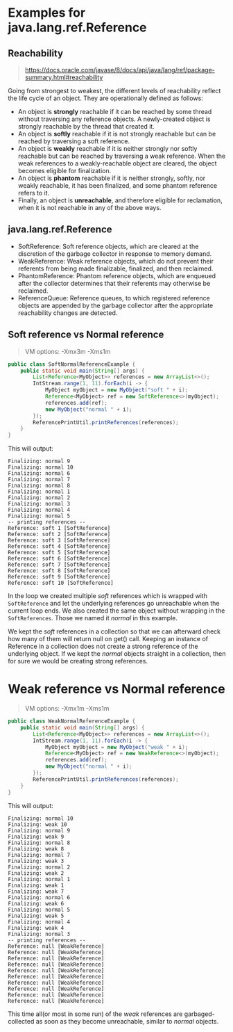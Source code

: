 # Examples for java.lang.ref.Reference<T>

## Reachability
> https://docs.oracle.com/javase/8/docs/api/java/lang/ref/package-summary.html#reachability

Going from strongest to weakest, the different levels of reachability reflect the life cycle of an object. They are operationally defined as follows:
* An object is **strongly** reachable if it can be reached by some thread without traversing any reference objects. A newly-created object is strongly reachable by the thread that created it.
* An object is **softly** reachable if it is not strongly reachable but can be reached by traversing a soft reference.
* An object is **weakly** reachable if it is neither strongly nor softly reachable but can be reached by traversing a weak reference. When the weak references to a weakly-reachable object are cleared, the object becomes eligible for finalization.
* An object is **phantom** reachable if it is neither strongly, softly, nor weakly reachable, it has been finalized, and some phantom reference refers to it.
* Finally, an object is **unreachable**, and therefore eligible for reclamation, when it is not reachable in any of the above ways.


## java.lang.ref.Reference<T>
* SoftReference<T>: Soft reference objects, which are cleared at the discretion of the garbage collector in response to memory demand.
* WeakReference<T>: Weak reference objects, which do not prevent their referents from being made finalizable, finalized, and then reclaimed.
* PhantomReference<T>: Phantom reference objects, which are enqueued after the collector determines that their referents may otherwise be reclaimed.
* ReferenceQueue<T>: Reference queues, to which registered reference objects are appended by the garbage collector after the appropriate reachability changes are detected.

## Soft reference vs Normal reference

> VM options: -Xmx3m -Xms1m

```java
public class SoftNormalReferenceExample {
    public static void main(String[] args) {
        List<Reference<MyObject>> references = new ArrayList<>();
        IntStream.range(1, 11).forEach(i -> {
            MyObject myObject = new MyObject("soft " + i);
            Reference<MyObject> ref = new SoftReference<>(myObject);
            references.add(ref);
            new MyObject("normal " + i);
        });
        ReferencePrintUtil.printReferences(references);
    }
}
```
This will output:
```log
Finalizing: normal 9
Finalizing: normal 10
Finalizing: normal 6
Finalizing: normal 7
Finalizing: normal 8
Finalizing: normal 1
Finalizing: normal 2
Finalizing: normal 3
Finalizing: normal 4
Finalizing: normal 5
-- printing references --
Reference: soft 1 [SoftReference]
Reference: soft 2 [SoftReference]
Reference: soft 3 [SoftReference]
Reference: soft 4 [SoftReference]
Reference: soft 5 [SoftReference]
Reference: soft 6 [SoftReference]
Reference: soft 7 [SoftReference]
Reference: soft 8 [SoftReference]
Reference: soft 9 [SoftReference]
Reference: soft 10 [SoftReference]
```
In the loop we created multiple *soft* references which is wrapped with `SoftReference` and let the underlying references go unreachable when the current loop ends.
We also created the same object without wrapping in the `SoftReferences`. Those we named it *normal* in this example. 

We kept the *soft* references in a collection so that we can afterward check how many of them will return null on get() call. 
Keeping an instance of Reference in a collection does not create a strong reference of the underlying object. 
If we kept the *normal* objects straight in a collection, then for sure we would be creating strong references. 

# Weak reference vs Normal reference

> VM options: -Xmx1m -Xms1m

```java
public class WeakNormalReferenceExample {
    public static void main(String[] args) {
        List<Reference<MyObject>> references = new ArrayList<>();
        IntStream.range(1, 11).forEach(i -> {
            MyObject myObject = new MyObject("weak " + i);
            Reference<MyObject> ref = new WeakReference<>(myObject);
            references.add(ref);
            new MyObject("normal " + i);
        });
        ReferencePrintUtil.printReferences(references);
    }
}
```
This will output:
```log
Finalizing: normal 10
Finalizing: weak 10
Finalizing: normal 9
Finalizing: weak 9
Finalizing: normal 8
Finalizing: weak 8
Finalizing: normal 7
Finalizing: weak 3
Finalizing: normal 2
Finalizing: weak 2
Finalizing: normal 1
Finalizing: weak 1
Finalizing: weak 7
Finalizing: normal 6
Finalizing: weak 6
Finalizing: normal 5
Finalizing: weak 5
Finalizing: normal 4
Finalizing: weak 4
Finalizing: normal 3
-- printing references --
Reference: null [WeakReference]
Reference: null [WeakReference]
Reference: null [WeakReference]
Reference: null [WeakReference]
Reference: null [WeakReference]
Reference: null [WeakReference]
Reference: null [WeakReference]
Reference: null [WeakReference]
Reference: null [WeakReference]
Reference: null [WeakReference]
```
This time all(or most in some run) of the *weak* references are garbaged-collected as soon as they become unreachable, similar to *normal* objects.

